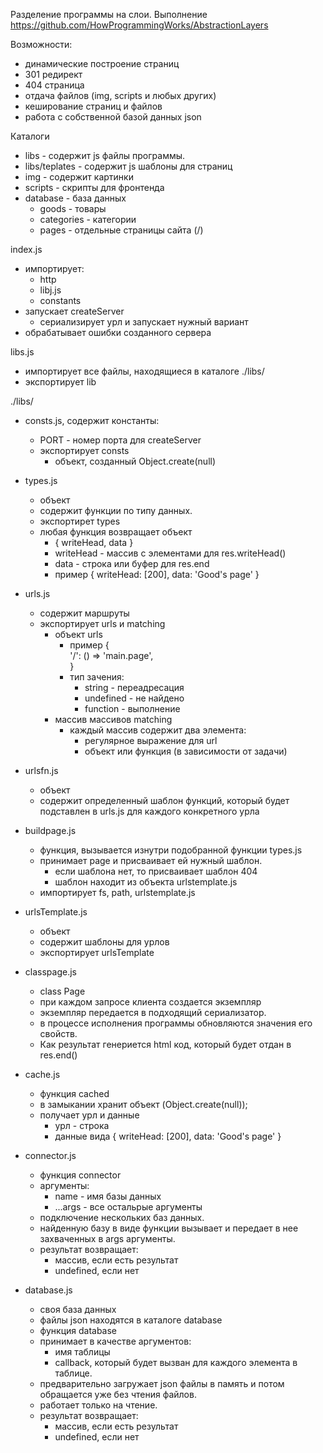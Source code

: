 Разделение программы на слои. Выполнение https://github.com/HowProgrammingWorks/AbstractionLayers

Возможности:  
  - динамические построение страниц  
  - 301 редирект  
  - 404 страница  
  - отдача файлов (img, scripts и любых других)  
  - кеширование страниц и файлов
  - работа с собственной базой данных json

Каталоги   
  - libs - содержит js файлы программы.  
  - libs/teplates - содержит js шаблоны для страниц  
  - img - содeржит картинки  
  - scripts - скрипты для фронтенда  
  - database - база данных
    - goods - товары
    - categories - категории
    - pages - отдельные страницы сайта (/)

index.js  
  - импортирует:   
    - http  
    - libj.js  
    - constants  
  - запускает createServer  
    - сериализирует урл и запускает нужный вариант  
  - обрабатывает ошибки созданного сервера  

libs.js  
  - импортирует все файлы, находящиеся в каталоге ./libs/  
  - экспортирует lib  

./libs/  
  - consts.js, содержит константы:  
    - PORT - номер порта для createServer  
    - экспортирует consts
      - объект, созданный Object.create(null)

  - types.js  
    - объект  
    - содержит функции по типу данных.   
    - экспортирет types    
    - любая функция возвращает объект  
      - { writeHead, data }  
      - writeHead - массив с элементами для res.writeHead()  
      - data - строка или буфер для res.end  
      - пример { writeHead: [200], data: 'Good's page' }  

  - urls.js  
    - содержит маршруты  
    - экспортирует urls и matching  
      - объект urls 
        - пример {   
                   '/': () => 'main.page',  
	  	  }  
        - тип зачения:  
          - string - переадресация  
          - undefined - не найдено  
          - function - выполнение   
      - массив массивов matching  
        - каждый массив содержит два элемента:  
          -  регулярное выражение для url  
          -  объект или функция (в зависимости от задачи)  

  - urlsfn.js  
    - объект  
    - содержит определенный шаблон функций, который будет подставлен в urls.js для каждого конкретного урла       

  - buildpage.js  
    - функция, вызывается изнутри подобранной функции types.js  
    - принимает page и присваивает ей нужный шаблон.  
      - если шаблона нет, то присваивает шаблон 404  
      - шаблон находит из объекта urlstemplate.js  
    - импортирует fs, path, urlstemplate.js  

  - urlsTemplate.js  
    - объект  
    - содержит шаблоны для урлов  
    - экспортирует urlsTemplate  
  
  - classpage.js  
    - class Page  
    - при каждом запросе клиента создается экземпляр  
    - экземпляр передается в подходящий сериализатор.  
    - в процессе исполнения программы обновляются значения его свойств.   
    - Как результат генериется html код, который будет отдан в res.end()  

  - cache.js  
    - функция cached  
    - в замыкании хранит объект (Object.create(null));
    - получает урл и данные  
      - урл - строка  
      - данные вида { writeHead: [200], data: 'Good's page' }   

  - connector.js  
    - функция connector  
    - аргументы:   
      - name - имя базы данных   
      - ...args - все остальрые аргументы  
    - подключение нескольких баз данных.  
    - найденную базу в виде функции вызывает и передает в нее захваченных в args аргументы.  
    - результат возвращает:  
      - массив, если есть результат  
      - undefined, если нет  

  - database.js   
    - своя база данных  
    - файлы json находятся в каталоге database  
    - функция database   
    - принимает в качестве аргументов:  
      - имя таблицы  
      - callback, который будет вызван для каждого элемента в таблице.  
    - предварительно загружает json файлы в память и потом обращается уже без чтения файлов.  
    - работает только на чтение.    
    - результат возвращает:  
      - массив, если есть результат  
      - undefined, если нет  

  

